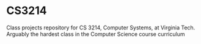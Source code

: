 # CS3214
Class projects repository for CS 3214, Computer Systems, at Virginia Tech. Arguably the hardest class in the Computer Science course curriculum
